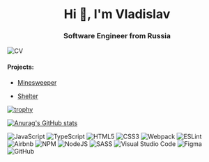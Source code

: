 <h1 align="center">Hi 👋, I'm Vladislav</h1>
<h3 align="center">Software Engineer from Russia</h3>

![CV](https://github.com/VladislavKoshkarev/VladislavKoshkarev/assets/119058463/19049c3b-35b9-438a-9f21-546119cd172a)

<h4>Projects:</h4>
  
  - [Minesweeper](https://rolling-scopes-school.github.io/vladislavkoshkarev-JSFE2023Q1/minesweeper/)

  - [Shelter](https://rolling-scopes-school.github.io/vladislavkoshkarev-JSFE2023Q1/shelter/main.html)

[![trophy](https://github-profile-trophy.vercel.app/?username=vladislavkoshkarev)](https://github.com/ryo-ma/github-profile-trophy)

[![Anurag's GitHub stats](https://github-readme-stats.vercel.app/api?username=vladislavkoshkarev)](https://github.com/anuraghazra/github-readme-stats)

<!-- [![Top Langs](https://github-readme-stats.vercel.app/api/top-langs/?username=vladislavkoshkarev&layout=compact)](https://github.com/anuraghazra/github-readme-stats) -->

![JavaScript](https://img.shields.io/badge/javascript-%23323330.svg?style=for-the-badge&logo=javascript&logoColor=%23F7DF1E)
![TypeScript](https://img.shields.io/badge/typescript-%23007ACC.svg?style=for-the-badge&logo=typescript&logoColor=white)
![HTML5](https://img.shields.io/badge/html5-%23E34F26.svg?style=for-the-badge&logo=html5&logoColor=white)
![CSS3](https://img.shields.io/badge/css3-%231572B6.svg?style=for-the-badge&logo=css3&logoColor=white)
![Webpack](https://img.shields.io/badge/webpack-%238DD6F9.svg?style=for-the-badge&logo=webpack&logoColor=black)
![ESLint](https://img.shields.io/badge/ESLint-4B3263?style=for-the-badge&logo=eslint&logoColor=white)
![Airbnb](https://img.shields.io/badge/Airbnb-%23ff5a5f.svg?style=for-the-badge&logo=Airbnb&logoColor=white)
![NPM](https://img.shields.io/badge/NPM-%23CB3837.svg?style=for-the-badge&logo=npm&logoColor=white)
![NodeJS](https://img.shields.io/badge/node.js-6DA55F?style=for-the-badge&logo=node.js&logoColor=white)
![SASS](https://img.shields.io/badge/SASS-hotpink.svg?style=for-the-badge&logo=SASS&logoColor=white)
![Visual Studio Code](https://img.shields.io/badge/Visual%20Studio%20Code-0078d7.svg?style=for-the-badge&logo=visual-studio-code&logoColor=white)
![Figma](https://img.shields.io/badge/figma-%23F24E1E.svg?style=for-the-badge&logo=figma&logoColor=white)
![GitHub](https://img.shields.io/badge/github-%23121011.svg?style=for-the-badge&logo=github&logoColor=white)


<!--
### Hi 👋, I'm Vladislav
**VladislavKoshkarev/VladislavKoshkarev** is a ✨ _special_ ✨ repository because its `README.md` (this file) appears on your GitHub profile.

Here are some ideas to get you started:

- 🔭 I’m currently working on ...
- 🌱 I’m currently learning ...
- 👯 I’m looking to collaborate on ...
- 🤔 I’m looking for help with ...
- 💬 Ask me about ...
- 📫 How to reach me: ...
- 😄 Pronouns: ...
- ⚡ Fun fact: ...
-->
